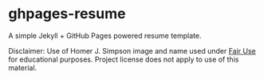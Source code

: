 # ghpages-resume

A simple Jekyll + GitHub Pages powered resume template.

Disclaimer: Use of Homer J. Simpson image and name used under [Fair Use](https://en.wikipedia.org/wiki/Fair_use) for educational purposes. Project license does not apply to use of this material.